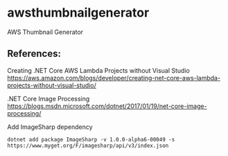# awsthumbnailgenerator
AWS Thumbnail Generator

## References:

Creating .NET Core AWS Lambda Projects without Visual Studio <br /> 
https://aws.amazon.com/blogs/developer/creating-net-core-aws-lambda-projects-without-visual-studio/

.NET Core Image Processing
https://blogs.msdn.microsoft.com/dotnet/2017/01/19/net-core-image-processing/ <br />

Add ImageSharp dependency
```
dotnet add package ImageSharp -v 1.0.0-alpha6-00049 -s https://www.myget.org/F/imagesharp/api/v3/index.json
```
